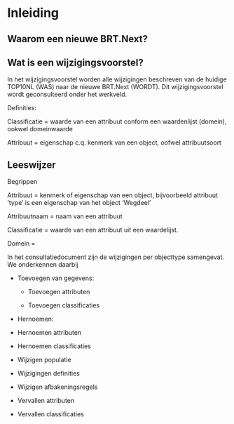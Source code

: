 Inleiding
=========

Waarom een nieuwe BRT.Next?
---------------------------

Wat is een wijzigingsvoorstel?
------------------------------

In het wijzigingsvoorstel worden alle wijzigingen beschreven van de huidige
TOP10NL (WAS) naar de nieuwe BRT.Next (WORDT). Dit wijzigingsvoorstel wordt
geconsulteerd onder het werkveld.

Definities:

Classificatie = waarde van een attribuut conform een waardenlijst (domein),
ookwel domeinwaarde

Attribuut = eigenschap c.q. kenmerk van een object, oofwel attribuutsoort

Leeswijzer
----------

Begrippen

Attribuut = kenmerk of eigenschap van een object, bijvoorbeeld attribuut ‘type’
is een eigenschap van het object ‘Wegdeel’

Attribuutnaam = naam van een attribuut

Classificatie = waarde van een attribuut uit een waardelijst.

Domein =

In het consultatiedocument zijn de wijzigingen per objecttype samengevat. We
onderkennen daarbij

-   Toevoegen van gegevens:

    -   Toevoegen attributen

    -   Toevoegen classificaties

-   Hernoemen:

-   Hernoemen attributen

-   Hernoemen classificaties

-   Wijzigen populatie

-   Wijzigingen definities

-   Wijzigen afbakeningsregels

-   Vervallen attributen

-   Vervallen classificaties
